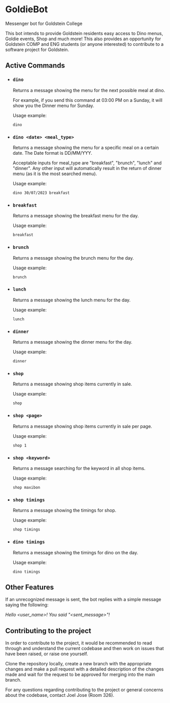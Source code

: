 # GoldieBot
Messenger bot for Goldstein College

This bot intends to provide Goldstein residents easy access to Dino menus, Goldie events, Shop and much more! This also provides an opportunity for Goldstein COMP and ENG students (or anyone interested) to contribute to a software project for Goldstein.

## Active Commands

- ### `dino`

    Returns a message showing the menu for the next possible meal at dino.
  
    For example, if you send this command at 03:00 PM on a Sunday, it will show you the Dinner menu for Sunday.
    
    Usage example:
    ```
    dino
    ```

- ### `dino <date> <meal_type>`

    Returns a message showing the menu for a specific meal on a certain date. The Date format is DD/MM/YYY.
    
    Acceptable inputs for meal_type are "breakfast", "brunch", "lunch" and "dinner". Any other input will automatically result in the return of dinner menu (as it is the most searched menu).
    
    Usage example:
    ```
    dino 30/07/2023 breakfast
    ```

- ### `breakfast`

    Returns a message showing the breakfast menu for the day.
    
    Usage example:
    ```
    breakfast
    ```

- ### `brunch`

    Returns a message showing the brunch menu for the day.
    
    Usage example:
    ```
    brunch
    ```

- ### `lunch`

    Returns a message showing the lunch menu for the day.
    
    Usage example:
    ```
    lunch
    ```

- ### `dinner`

    Returns a message showing the dinner menu for the day.
    
    Usage example:
    ```
    dinner
    ```

- ### `shop`

    Returns a message showing shop items currently in sale.
    
    Usage example:
    ```
    shop
    ```

- ### `shop <page>`

    Returns a message showing shop items currently in sale per page.
    
    Usage example:
    ```
    shop 1
    ```

- ### `shop <keyword>`

    Returns a message searching for the keyword in all shop items.
    
    Usage example:
    ```
    shop maxibon
    ```

- ### `shop timings`

    Returns a message showing the timings for shop.
    
    Usage example:
    ```
    shop timings
    ```

- ### `dino timings`

    Returns a message showing the timings for dino on the day.
    
    Usage example:
    ```
    dino timings
    ```

## Other Features

If an unrecognized message is sent, the bot replies with a simple message saying the following:

_Hello <user_name>! You said "<sent_message>"!_

## Contributing to the project

In order to contribute to the project, it would be recommended to read through and understand the current codebase and then work on issues that have been raised, or raise one yourself.

Clone the repository locally, create a new branch with the appropriate changes and make a pull request with a detailed description of the changes made and wait for the request to be approved for merging into the main branch.

For any questions regarding contributing to the project or general concerns about the codebase, contact Joel Jose (Room 326).
